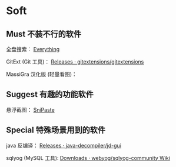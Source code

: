 # Soft

## Must 不装不行的软件

全盘搜索：
[Everything](https://www.voidtools.com/zh-cn/)

GitExt (Git 工具)：
[Releases · gitextensions/gitextensions](https://github.com/gitextensions/gitextensions/releases)

MassiGra 汉化版 (轻量看图)：


## Suggest 有趣的功能软件

悬浮截图：
[SniPaste](https://www.snipaste.com/download.html)


## Special 特殊场景用到的软件

java 反编译：
[Releases · java-decompiler/jd-gui](https://github.com/java-decompiler/jd-gui/releases)

sqlyog (MySQL 工具):
[Downloads · webyog/sqlyog-community Wiki](https://github.com/webyog/sqlyog-community/wiki/Downloads)


